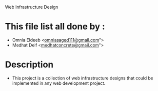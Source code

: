 Web Infrastructure Design
# This file list all done by :
- Omnia Eldeeb <omniasaged111@gmail.com">
- Medhat Deif  <medhatconcrete@gmail.com">  

# Description
- This project is a collection of web infrastructure designs that could be implemented in any web development project.
